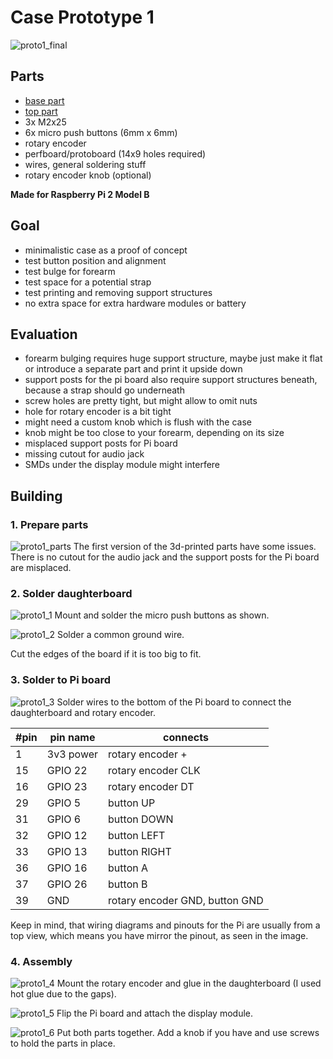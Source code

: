 Case Prototype 1
================

![proto1_final](./proto1_6.jpg)

## Parts
* [base part](./parts/proto1/Proto1-base.stl)
* [top part](./parts/proto1/Proto1-top.stl)
* 3x M2x25
* 6x micro push buttons (6mm x 6mm)
* rotary encoder
* perfboard/protoboard (14x9 holes required)
* wires, general soldering stuff
* rotary encoder knob (optional)

**Made for Raspberry Pi 2 Model B**

## Goal

* minimalistic case as a proof of concept
* test button position and alignment
* test bulge for forearm
* test space for a potential strap
* test printing and removing support structures
* no extra space for extra hardware modules or battery

## Evaluation

* forearm bulging requires huge support structure, maybe just make it flat or introduce a separate part and print it
upside down
* support posts for the pi board also require support structures beneath, because a strap should go underneath
* screw holes are pretty tight, but might allow to omit nuts
* hole for rotary encoder is a bit tight
* might need a custom knob which is flush with the case
* knob might be too close to your forearm, depending on its size
* misplaced support posts for Pi board
* missing cutout for audio jack
* SMDs under the display module might interfere

## Building

### 1. Prepare parts

![proto1_parts](./proto1_parts.jpg)
The first version of the 3d-printed parts have some issues. There is no cutout for the audio jack and the support posts
for the Pi board are misplaced. 

### 2. Solder daughterboard

![proto1_1](./proto1_1.jpg)
Mount and solder the micro push buttons as shown.

![proto1_2](./proto1_2.jpg)
Solder a common ground wire.

Cut the edges of the board if it is too big to fit.

### 3. Solder to Pi board

![proto1_3](./proto1_3.jpg)
Solder wires to the bottom of the Pi board to connect the daughterboard and rotary encoder. 

| #pin | pin name  | connects                       |
|------|-----------|--------------------------------|
| 1    | 3v3 power | rotary encoder +               |
| 15   | GPIO 22   | rotary encoder CLK             |
| 16   | GPIO 23   | rotary encoder DT              |
| 29   | GPIO 5    | button UP                      |
| 31   | GPIO 6    | button DOWN                    |
| 32   | GPIO 12   | button LEFT                    |
| 33   | GPIO 13   | button RIGHT                   |
| 36   | GPIO 16   | button A                       |
| 37   | GPIO 26   | button B                       |
| 39   | GND       | rotary encoder GND, button GND |

Keep in mind, that wiring diagrams and pinouts for the Pi are usually from a top view, which means you have mirror the
pinout, as seen in the image.

### 4. Assembly

![proto1_4](./proto1_4.jpg)
Mount the rotary encoder and glue in the daughterboard (I used hot glue due to the gaps).

![proto1_5](./proto1_5.jpg)
Flip the Pi board and attach the display module.

![proto1_6](./proto1_6.jpg)
Put both parts together. Add a knob if you have and use screws to hold the parts in place.